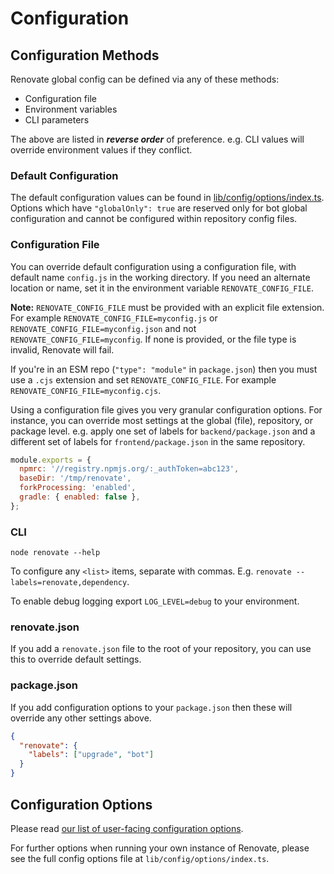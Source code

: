 # Configuration

## Configuration Methods

Renovate global config can be defined via any of these methods:

- Configuration file
- Environment variables
- CLI parameters

The above are listed in **_reverse order_** of preference. e.g. CLI values will override environment values if they conflict.

### Default Configuration

The default configuration values can be found in [lib/config/options/index.ts](../../lib/config/options/index.ts).
Options which have `"globalOnly": true` are reserved only for bot global configuration and cannot be configured within repository config files.

### Configuration File

You can override default configuration using a configuration file, with default name `config.js` in the working directory.
If you need an alternate location or name, set it in the environment variable `RENOVATE_CONFIG_FILE`.

**Note:** `RENOVATE_CONFIG_FILE` must be provided with an explicit file extension.
For example `RENOVATE_CONFIG_FILE=myconfig.js` or `RENOVATE_CONFIG_FILE=myconfig.json` and not `RENOVATE_CONFIG_FILE=myconfig`.
If none is provided, or the file type is invalid, Renovate will fail.

If you're in an ESM repo (`"type": "module"` in `package.json`) then you must use a `.cjs` extension and set `RENOVATE_CONFIG_FILE`.
For example `RENOVATE_CONFIG_FILE=myconfig.cjs`.

Using a configuration file gives you very granular configuration options.
For instance, you can override most settings at the global (file), repository, or package level.
e.g. apply one set of labels for `backend/package.json` and a different set of labels for `frontend/package.json` in the same repository.

```javascript
module.exports = {
  npmrc: '//registry.npmjs.org/:_authToken=abc123',
  baseDir: '/tmp/renovate',
  forkProcessing: 'enabled',
  gradle: { enabled: false },
};
```

### CLI

```
node renovate --help
```

To configure any `<list>` items, separate with commas.
E.g. `renovate --labels=renovate,dependency`.

To enable debug logging export `LOG_LEVEL=debug` to your environment.

### renovate.json

If you add a `renovate.json` file to the root of your repository, you can use this to override default settings.

### package.json

If you add configuration options to your `package.json` then these will override any other settings above.

```json
{
  "renovate": {
    "labels": ["upgrade", "bot"]
  }
}
```

## Configuration Options

Please read [our list of user-facing configuration options](https://docs.renovatebot.com/configuration-options/).

For further options when running your own instance of Renovate, please see the full config options file at `lib/config/options/index.ts`.
